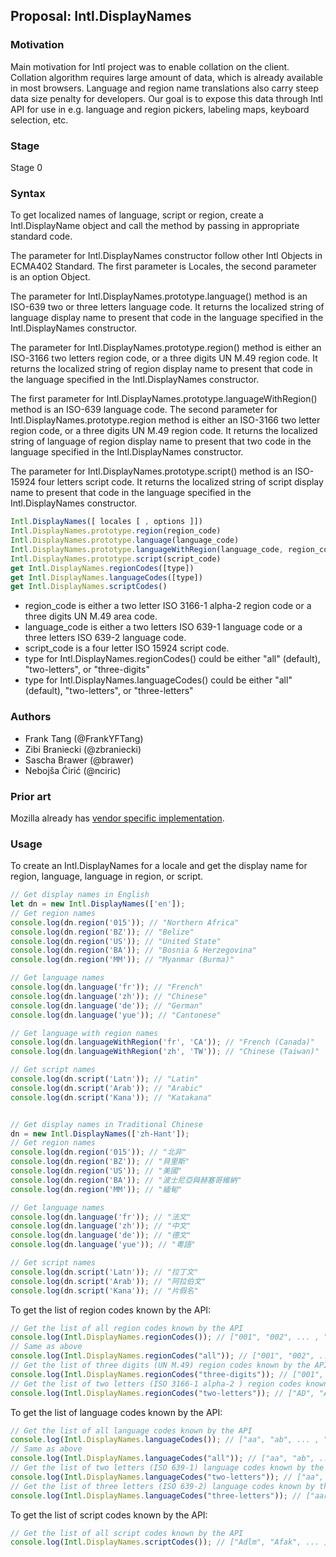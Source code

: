 ## Proposal: Intl.DisplayNames

### Motivation
Main motivation for Intl project was to enable collation on the client. Collation algorithm requires large amount of data, which is already available in most browsers. Language and region name translations also carry steep data size penalty for developers. Our goal is to expose this data through Intl API for use in e.g. language and region pickers, labeling maps, keyboard selection, etc.

### Stage
Stage 0

### Syntax
To get localized names of language, script or region, create a Intl.DisplayName object and call the method by passing in appropriate standard code.

The parameter for Intl.DisplayNames constructor follow other Intl Objects in ECMA402 Standard.
The first parameter is Locales, the second parameter is an option Object.

The parameter for Intl.DisplayNames.prototype.language() method is an ISO-639 two or three letters language
code. It returns the localized string of language display name to present that code in the
language specified in the Intl.DisplayNames constructor.

The parameter for Intl.DisplayNames.prototype.region() method is either an ISO-3166 two letters region code,
or a three digits UN M.49 region code.
It returns the localized string of region display name to present that code in the
language specified in the Intl.DisplayNames constructor.

The first parameter for Intl.DisplayNames.prototype.languageWithRegion() method is an ISO-639 language
code. The second parameter for Intl.DisplayNames.prototype.region method is either an
ISO-3166 two letter region code, or a three digits UN M.49 region code.
It returns the localized string of language of region display name to present that two code in the
language specified in the Intl.DisplayNames constructor.

The parameter for Intl.DisplayNames.prototype.script() method is an ISO-15924 four letters script code.
It returns the localized string of script display name to present that code in the
language specified in the Intl.DisplayNames constructor.

```js
Intl.DisplayNames([ locales [ , options ]])
Intl.DisplayNames.prototype.region(region_code)
Intl.DisplayNames.prototype.language(language_code)
Intl.DisplayNames.prototype.languageWithRegion(language_code, region_code)
Intl.DisplayNames.prototype.script(script_code)
get Intl.DisplayNames.regionCodes([type])
get Intl.DisplayNames.languageCodes([type])
get Intl.DisplayNames.scriptCodes()
```

* region_code is either a two letter ISO 3166-1 alpha-2 region code or a three digits UN M.49 area code.
* language_code is either a two letters ISO 639-1 language code or a three letters ISO 639-2 language code.
* script_code is a four letter ISO 15924 script code.
* type for Intl.DisplayNames.regionCodes() could be either "all" (default), "two-letters", or "three-digits"
* type for Intl.DisplayNames.languageCodes() could be either "all" (default), "two-letters", or "three-letters"

### Authors
* Frank Tang (@FrankYFTang)
* Zibi Braniecki (@zbraniecki)
* Sascha Brawer (@brawer)
* Nebojša Ćirić (@nciric)

### Prior art
Mozilla already has [vendor specific implementation](https://firefox-source-docs.mozilla.org/intl/dataintl.html#mozintl-getlanguagedisplaynames-locales-langcodes).

### Usage
To create an Intl.DisplayNames for a locale and get the display name for region, language, language in region, or script.
```js
// Get display names in English 
let dn = new Intl.DisplayNames(['en']);
// Get region names
console.log(dn.region('015')); // "Northern Africa"
console.log(dn.region('BZ')); // "Belize"
console.log(dn.region('US')); // "United State"
console.log(dn.region('BA')); // "Bosnia & Herzegovina"
console.log(dn.region('MM')); // "Myanmar (Burma)"

// Get language names
console.log(dn.language('fr')); // "French"
console.log(dn.language('zh')); // "Chinese"
console.log(dn.language('de')); // "German"
console.log(dn.language('yue')); // "Cantonese"

// Get language with region names
console.log(dn.languageWithRegion('fr', 'CA')); // "French (Canada)"
console.log(dn.languageWithRegion('zh', 'TW')); // "Chinese (Taiwan)"

// Get script names
console.log(dn.script('Latn')); // "Latin"
console.log(dn.script('Arab')); // "Arabic"
console.log(dn.script('Kana')); // "Katakana"


// Get display names in Traditional Chinese
dn = new Intl.DisplayNames(['zh-Hant']);
// Get region names
console.log(dn.region('015')); // "北非"
console.log(dn.region('BZ')); // "貝里斯"
console.log(dn.region('US')); // "美國"
console.log(dn.region('BA')); // "波士尼亞與赫塞哥維納"
console.log(dn.region('MM')); // "緬甸"

// Get language names
console.log(dn.language('fr')); // "法文"
console.log(dn.language('zh')); // "中文"
console.log(dn.language('de')); // "德文"
console.log(dn.language('yue')); // "粵語"

// Get script names
console.log(dn.script('Latn')); // "拉丁文"
console.log(dn.script('Arab')); // "阿拉伯文"
console.log(dn.script('Kana')); // "片假名"
```
To get the list of region codes known by the API:
```js
// Get the list of all region codes known by the API
console.log(Intl.DisplayNames.regionCodes()); // ["001", "002", ... , "AD", "AE", "AF"...]
// Same as above
console.log(Intl.DisplayNames.regionCodes("all")); // ["001", "002", ... , "AD", "AE", "AF"...]
// Get the list of three digits (UN M.49) region codes known by the API
console.log(Intl.DisplayNames.regionCodes("three-digits")); // ["001", "002", ... ]
// Get the list of two letters (ISO 3166-1 alpha-2 ) region codes known by the API
console.log(Intl.DisplayNames.regionCodes("two-letters")); // ["AD", "AE", "AF"... ]
```
To get the list of language codes known by the API:
```js
// Get the list of all language codes known by the API
console.log(Intl.DisplayNames.languageCodes()); // ["aa", "ab", ... , "fil", ...]
// Same as above
console.log(Intl.DisplayNames.languageCodes("all")); // ["aa", "ab", ... , "fil", ...]
// Get the list of two letters (ISO 639-1) language codes known by the API
console.log(Intl.DisplayNames.languageCodes("two-letters")); // ["aa", "ab", ...]
// Get the list of three letters (ISO 639-2) language codes known by the API
console.log(Intl.DisplayNames.languageCodes("three-letters")); // ["aar", "abk", ... , "fil", ...]
```
To get the list of script codes known by the API:
```js
// Get the list of all script codes known by the API
console.log(Intl.DisplayNames.scriptCodes()); // ["Adlm", "Afak", ... ]

```
